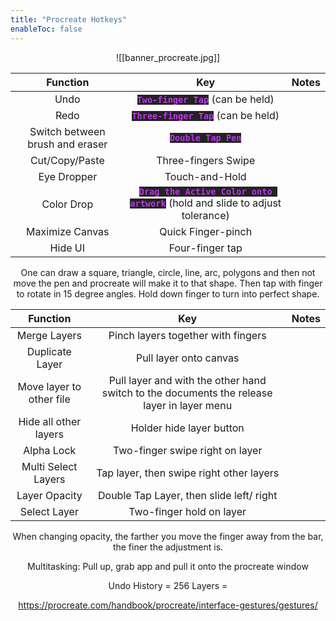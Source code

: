 ```yaml
---
title: "Procreate Hotkeys"
enableToc: false
---
```

<style>code { color: #BD35ED; background: #232323; }
table { margin-left: auto; margin-right: auto; }
p {text-align: center;}
</style>
![[banner_procreate.jpg]]

|Function|Key|Notes
|:-:|:-:|:-:
|Undo|**`Two-finger Tap`** (can be held)
|Redo|**`Three-finger Tap`** (can be held)
|Switch between brush and eraser|**`Double Tap Pen`**
|Cut/Copy/Paste|Three-fingers Swipe
|Eye Dropper|Touch-and-Hold
|Color Drop|**`Drag the Active Color onto artwork`** (hold and slide to adjust tolerance)
|Maximize Canvas|Quick Finger-pinch
|Hide UI|Four-finger tap

One can draw a square, triangle, circle, line, arc, polygons and then not move the pen and procreate will make it to that shape. Then tap with finger to rotate in 15 degree angles. Hold down finger to turn into perfect shape.

|Function|Key|Notes
|:-:|:-:|:-:
|Merge Layers|Pinch layers together with fingers
|Duplicate Layer|Pull layer onto canvas
|Move layer to other file|Pull layer and with the other hand switch to the documents the release layer in layer menu
|Hide all other layers|Holder hide layer button
|Alpha Lock|Two-finger swipe right on layer
|Multi Select Layers|Tap layer, then swipe right other layers
|Layer Opacity|Double Tap Layer, then slide left/ right
|Select Layer|Two-finger hold on layer

When changing opacity, the farther you move the finger away from the bar, the finer the adjustment is.

Multitasking: Pull up, grab app and pull it onto the procreate window

Undo History = 256
Layers = 

https://procreate.com/handbook/procreate/interface-gestures/gestures/